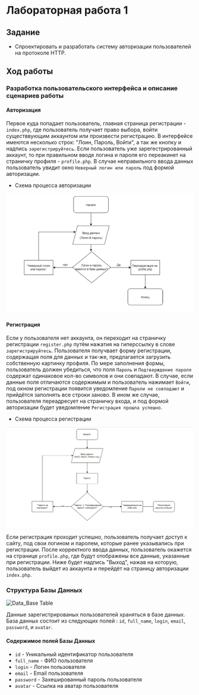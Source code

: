 # Лабораторная работа 1

## Задание
- Спроектировать и разработать систему авторизации пользователей на протоколе HTTP.

## Ход работы
### Разработка пользовательского интерфейса и описание сценариев работы

#### Авторизация

Первое куда попадает пользователь, главная страница регистрации - `index.php`, где пользователь получает право выбора, войти существвующим аккаунтом или произвести регистрацию. В интерфейсе имеются несколько строк: "Лоин, Пароль, Войти", а так же кнопку и  надпись `зарегистрируйтесь`. Если пользователь уже зарегестрированный аккаунт, то при правильном вводе логина и пароля его переакинет на страничку профиля - `profile.php`. В случае неправильного ввода данных пользователь увидит окно `Неверный логин или пароль` под формой авторизации. 

- Схема процесса авторизации

![autorization scheme](/1.png "autorization scheme")

#### Регистрация

Если у пользователя нет аккаунта, он переходит на страничку регистрации `register.php` путём нажатия на гиперссылку в слове `зарегистрируйтесь`. Пользователя получвает форму регистрации, содержащая поля для данных и так-же, предлагается загрузить собственную картинку профиля. По мере заполнения формы, пользователь должен убедиться, что поля `Пароль` и `Подтверждение пароля` содержат одинаковое кол-во символов и они совпадают. В случае, если данные поля отличаются содержимым и пользователь нажимает `Войти`, под окном регистрации появится уведомление `Пароли не совпадают` и прийдётся заполнять все строки заново. В ином же случае, пользователя переадресует на страничку входа, и под формой авторизации будет уведомление `Регистрация прошла успешно`.

- Схема процесса регистрации 

![registration scheme](/2.png "registration scheme")

Если регистрация проходит успешно, пользователь получает доступ к сайту, под свои логином и паролем, которые ранее указывались при регистрации. После корректного ввода данных, пользователь окажется на странице `profile.php`, где будут отображены все данные, указанные при регистрации. Ниже будет надпись "Выход", нажав на которую, пользователь выйдет из аккаунта и перейдёт на страницу авторизации `index.php`.

### Структура Базы Данных

![Data_Base Table](3.PNG "data_base table")

Данные зарегистрированых пользователей храняться в базе данных. База данных состоит из следующих полей : `id`, `full_name`, `login`, `email`, `password`, и `avatar`.
#### Содержимое полей Базы Данных
- `id` - Уникальный идентификатор пользователя
- `full_name` - ФИО пользователя
- `login` - Логин пользователя
- `email` - Email пользователя
- `password` - Захешированный пароль пользователя
- `avatar` - Ссылка на аватар пользователя
